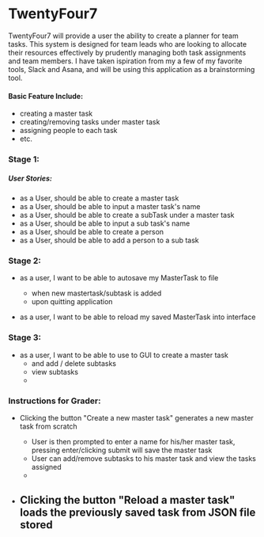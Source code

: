 # TwentyFour7 

TwentyFour7 will provide a user the ability to create a planner for team tasks. This system is designed for team leads who are looking to allocate their resources effectively by prudently managing both task assignments and team members. 
I have taken ispiration from my a few of my favorite tools, Slack and Asana, and will be using this application as a brainstorming tool.

#### Basic Feature Include:
- creating a master task
- creating/removing tasks under master task
- assigning people to each task
- etc.

### Stage 1:
##### User Stories:
- as a User, should be able to create a master task
- as a User, should be able to input a master task's name
- as a User, should be able to create a subTask under a master task
- as a User, should be able to input a sub task's name
- as a User, should be able to create a person
- as a User, should be able to add a person to a sub task


### Stage 2:
- as a user, I want to be able to autosave my MasterTask to file
  -  when new mastertask/subtask is added
  -  upon quitting application
  
- as a user, I want to be able to reload my saved MasterTask into interface

### Stage 3:
- as a user, I want to be able to use to GUI to create a master task
  - and add / delete subtasks
  - view subtasks
  - 
  
### Instructions for Grader:
- Clicking the button "Create a new master task" generates a new master task from scratch
  - User is then prompted to enter a name for his/her master task, pressing enter/clicking submit will save the master task
  - User can add/remove subtasks to his master task and view the tasks assigned
  - 
  
- Clicking the button "Reload a master task" loads the previously saved task from JSON file stored
  - 

